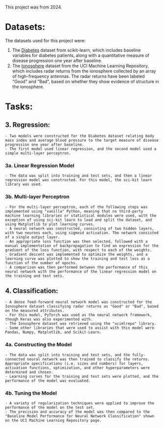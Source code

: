 This project was from 2024.<br/>
# Datasets:
The datasets used for this project were:<br/>
  1. The [Diabetes](https://scikit-learn.org/stable/datasets/toy_dataset.html#diabetes-dataset) dataset from scikit-learn, which includes baseline variables for diabetes patients, along with a quantitative measure of disease progression one year after baseline.<br/>
  2. The [Ionosphere](https://archive.ics.uci.edu/dataset/52/ionosphere) dataset from the UCI Machine Learning Repository, which includes radar returns from the ionosphere collected by an array of high-frequency antennas. The radar returns have been labeled "Good" and "Bad", based on whether they show evidence of structure in the ionosphere.<br/>

# Tasks:
  ## 3. Regression:
    - Two models were constructed for the Diabetes dataset relating body mass index and average blood pressure to the target measure of disease progression one year after baseline.
    - The first model used linear regression, and the second model used a simple multi-layer perceptron.
  ### 3a. Linear Regression Model
    - The data was split into training and test sets, and then a linear regression model was constructed. For this model, the sci-kit learn library was used.
  ### 3b. Multi-layer Perceptron
    - For the multi-layer perceptron, each of the following steps was implemented using "vanilla" Python, meaning that no third-party machine learning libraries or statistical modules were used, with the exception of using sci-kit learn to load and split the dataset, and using Matplotlib to plot learning curves.
    - A neural network was constructed, consisting of two hidden layers, with two neurons each, using sigmoid activation. The network consisted of a single output layer.
    - An appropriate loss function was then selected, followed with a manual implementation of backpropagation to find an expression for the gradient of the loss function, with respect to each of the weights.
    - Gradient descent was implemented to optimize the weights, and a learning curve was plotted to show the training and test loss as a function of the number of epochs.
    - A comparison was then performed between the performance of this neural network with the performance of the linear regression model on the training and test sets.
  ## 4. Classification:
    - A dense feed-forward neural network model was constructed for the Ionosphere dataset classifying radar returns as "Good" or "Bad", based on the measured attributes.
    - For this model, PyTorch was used as the neural network framework, though Keras was also experimented with.
    - The Ionosphere dataset was retrieved using the "ucimlrepo" library.
    - Some other libraries that were used to assist with this model were Pandas, Numpy, Matplotlib, and Scikit-Learn.
  ### 4a. Constructing the Model
    - The data was split into training and test sets, and the fully-connected neural network was then trained to classify the returns. Appropriate specifications (i.e. sizes and numbers) for layers, activation functions, optimization, and other hyperparameters were determined and chosen.
    - Learning curves for the training and test sets were plotted, and the performance of the model was evaluated.
  ### 4b. Tuning the Model
    - A variety of regularization techniques were applied to improve the performance of the model on the test set.
    - The precision and accuracy of the model was then compared to the "Baseline Model Performance for Neural Network Classification" shown on the UCI Machine Learning Repository page.

